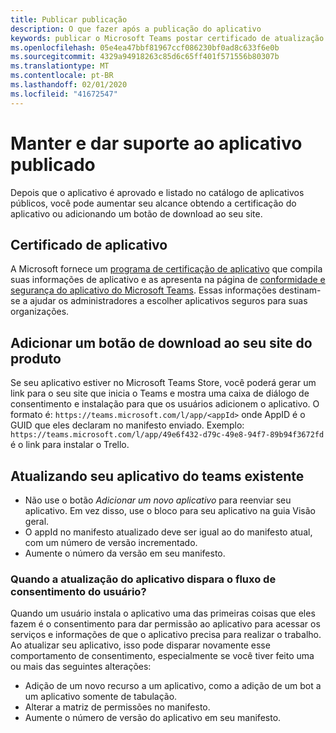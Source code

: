 ```yaml
---
title: Publicar publicação
description: O que fazer após a publicação do aplicativo
keywords: publicar o Microsoft Teams postar certificado de atualização
ms.openlocfilehash: 05e4ea47bbf81967ccf086230bf0ad8c633f6e0b
ms.sourcegitcommit: 4329a94918263c85d6c65ff401f571556b80307b
ms.translationtype: MT
ms.contentlocale: pt-BR
ms.lasthandoff: 02/01/2020
ms.locfileid: "41672547"
---
```

# <a name="maintain-and-support-your-published-app"></a>Manter e dar suporte ao aplicativo publicado 

Depois que o aplicativo é aprovado e listado no catálogo de aplicativos públicos, você pode aumentar seu alcance obtendo a certificação do aplicativo ou adicionando um botão de download ao seu site.

## <a name="application-certificate"></a>Certificado de aplicativo

A Microsoft fornece um [programa de certificação de aplicativo](./application-certification.md) que compila suas informações de aplicativo e as apresenta na página de [conformidade e segurança do aplicativo do Microsoft Teams](https://aka.ms/AppCertification). Essas informações destinam-se a ajudar os administradores a escolher aplicativos seguros para suas organizações.

## <a name="add-a-download-button-to-your-product-site"></a>Adicionar um botão de download ao seu site do produto

Se seu aplicativo estiver no Microsoft Teams Store, você poderá gerar um link para o seu site que inicia o Teams e mostra uma caixa de diálogo de consentimento e instalação para que os usuários adicionem o aplicativo.
O formato é: `https://teams.microsoft.com/l/app/<appId>` onde AppID é o GUID que eles declaram no manifesto enviado.
Exemplo: `https://teams.microsoft.com/l/app/49e6f432-d79c-49e8-94f7-89b94f3672fd` é o link para instalar o Trello.

## <a name="updating-your-existing-teams-app"></a>Atualizando seu aplicativo do teams existente

* Não use o botão *Adicionar um novo aplicativo* para reenviar seu aplicativo. Em vez disso, use o bloco para seu aplicativo na guia Visão geral.
* O appId no manifesto atualizado deve ser igual ao do manifesto atual, com um número de versão incrementado.
* Aumente o número da versão em seu manifesto.

### <a name="when-does-updating-your-app-trigger-the-user-consent-flow"></a>Quando a atualização do aplicativo dispara o fluxo de consentimento do usuário?

Quando um usuário instala o aplicativo uma das primeiras coisas que eles fazem é o consentimento para dar permissão ao aplicativo para acessar os serviços e informações de que o aplicativo precisa para realizar o trabalho. Ao atualizar seu aplicativo, isso pode disparar novamente esse comportamento de consentimento, especialmente se você tiver feito uma ou mais das seguintes alterações:

* Adição de um novo recurso a um aplicativo, como a adição de um bot a um aplicativo somente de tabulação.
* Alterar a matriz de permissões no manifesto.
* Aumente o número de versão do aplicativo em seu manifesto.
